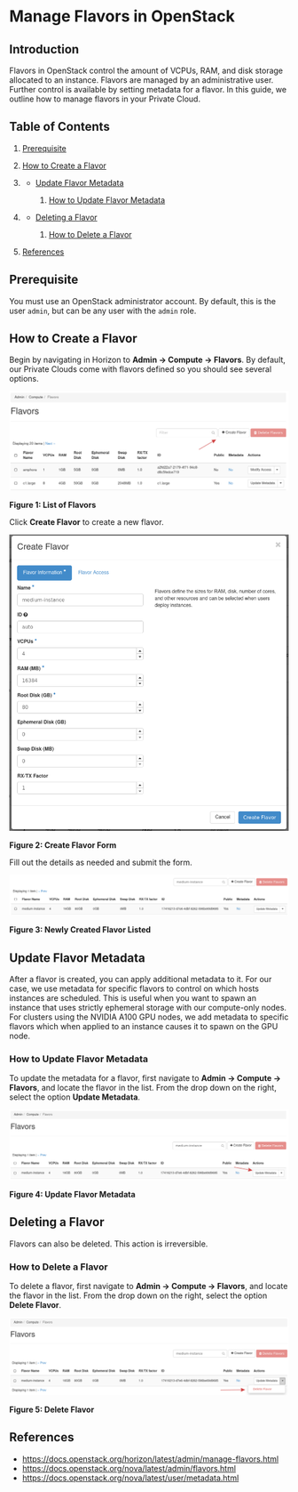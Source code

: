 # Manage Flavors in OpenStack

## Introduction

Flavors in OpenStack control the amount of VCPUs, RAM, and disk storage
allocated to an instance. Flavors are managed by an administrative user.
Further control is available by setting metadata for a flavor. In this
guide, we outline how to manage flavors in your Private Cloud.

## Table of Contents

1.  [Prerequisite](how-to-guides/horizon/manage-flavors.md#prerequisite)

2.  [How to Create a
    Flavor](how-to-guides/horizon/manage-flavors.md#how-to-create-a-flavor)

3.    - [Update Flavor
        Metadata](how-to-guides/horizon/manage-flavors.md#update-flavor-metadata)
        
        1.  [How to Update Flavor
            Metadata](how-to-guides/horizon/manage-flavors.md#how-to-update-flavor-metadata)

4.    - [Deleting a
        Flavor](how-to-guides/horizon/manage-flavors.md#deleting-a-flavor)
        
        1.  [How to Delete a
            Flavor](how-to-guides/horizon/manage-flavors.md#how-to-delete-a-flavor)

5.  [References](how-to-guides/horizon/manage-flavors.md#references)

## Prerequisite

You must use an OpenStack administrator account. By default, this is the
user `admin`, but can be any user with the `admin` role.

## How to Create a Flavor

Begin by navigating in Horizon to **Admin -\> Compute -\> Flavors**. By
default, our Private Clouds come with flavors defined so you should see
several options.

![image](images/flavor-list.png)

**Figure 1: List of Flavors**

Click **Create Flavor** to create a new flavor.

![image](images/flavor-create.png)

**Figure 2: Create Flavor Form**

Fill out the details as needed and submit the form.

![image](images/newly-created-flavor-list.png)

**Figure 3: Newly Created Flavor Listed**

## Update Flavor Metadata

After a flavor is created, you can apply additional metadata to it. For
our case, we use metadata for specific flavors to control on which hosts
instances are scheduled. This is useful when you want to spawn an
instance that uses strictly ephemeral storage with our compute-only
nodes. For clusters using the NVIDIA A100 GPU nodes, we add metadata to
specific flavors which when applied to an instance causes it to spawn on
the GPU node.

### How to Update Flavor Metadata

To update the metadata for a flavor, first navigate to **Admin -\>
Compute -\> Flavors**, and locate the flavor in the list. From the drop
down on the right, select the option **Update Metadata**.

![image](images/flavor-update-metadata.png)

**Figure 4: Update Flavor Metadata**

## Deleting a Flavor

Flavors can also be deleted. This action is irreversible.

### How to Delete a Flavor

To delete a flavor, first navigate to **Admin -\> Compute -\> Flavors**,
and locate the flavor in the list. From the drop down on the right,
select the option **Delete Flavor**.

![image](images/delete-flavor.png)

**Figure 5: Delete Flavor**

## References

  - <https://docs.openstack.org/horizon/latest/admin/manage-flavors.html>
  - <https://docs.openstack.org/nova/latest/admin/flavors.html>
  - <https://docs.openstack.org/nova/latest/user/metadata.html>
